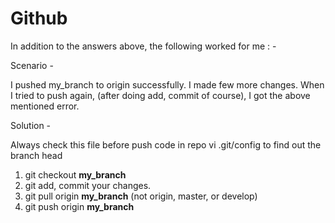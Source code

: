 # Github


In addition to the answers above, the following worked for me : -

Scenario -

I pushed my_branch to origin successfully.
I made few more changes.
When I tried to push again, (after doing add, commit of course), I got the above mentioned error.

Solution -

Always check this file before push code in repo
vi .git/config
to find out the branch head


 1. git checkout **my_branch**
 2. git add, commit your changes.
 3. git pull origin **my_branch** (not origin, master, or develop)
 4. git push origin **my_branch**
